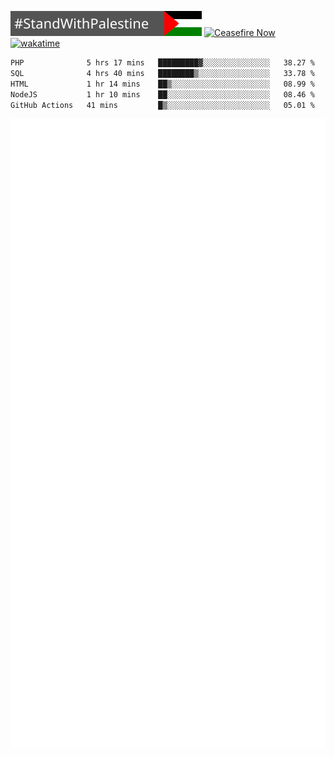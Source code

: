 [![github](https://raw.githubusercontent.com/saedyousef/StandWithPalestine/main/badges/flat/StandWithPalestine.svg)](https://github.com/saedyousef/StandWithPalestine)
[![Ceasefire Now](https://badge.techforpalestine.org/default)](https://techforpalestine.org/learn-more)
[![wakatime](https://wakatime.com/badge/user/03bf07e2-4c78-4826-8603-8922f0241061.svg)](https://wakatime.com/@03bf07e2-4c78-4826-8603-8922f0241061)
<!-- [![committers.top badge](https://user-badge.committers.top/jordan_private/saedyousef.svg)](https://user-badge.committers.top/jordan_private/saedyousef) -->

<!-- ![Profile Views](https://visitor-badge.glitch.me/badge?page_id=saedyousef.saedyousef&left_color=grey&right_color=blue&left_text=👀+Profile+Views) -->



<!-- <img src="https://github-readme-stats.vercel.app/api?username=saedyousef&show_icons=true&count_private=true" width="100%" /> --> 

<!--START_SECTION:waka-->

```txt
PHP              5 hrs 17 mins   █████████▓░░░░░░░░░░░░░░░   38.27 %
SQL              4 hrs 40 mins   ████████▒░░░░░░░░░░░░░░░░   33.78 %
HTML             1 hr 14 mins    ██▒░░░░░░░░░░░░░░░░░░░░░░   08.99 %
NodeJS           1 hr 10 mins    ██░░░░░░░░░░░░░░░░░░░░░░░   08.46 %
GitHub Actions   41 mins         █▒░░░░░░░░░░░░░░░░░░░░░░░   05.01 %
```

<!--END_SECTION:waka-->
    
<!-- ![github contribution grid snake animation](https://raw.githubusercontent.com/saedyousef/saedyousef/output/github-contribution-grid-snake.svg) -->


![Metrics](./github-metrics.svg)
